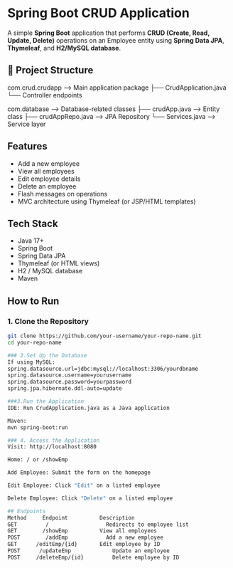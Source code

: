# Spring Boot CRUD Application

A simple **Spring Boot** application that performs **CRUD (Create, Read, Update, Delete)** operations on an Employee entity using **Spring Data JPA**, **Thymeleaf**, and **H2/MySQL database**.

## 📁 Project Structure

com.crud.crudapp --> Main application package ├── CrudApplication.java └── Controller endpoints

com.database --> Database-related classes ├── crudApp.java --> Entity class ├── crudAppRepo.java --> JPA Repository └── Services.java --> Service layer

## Features

- Add a new employee
- View all employees
- Edit employee details
- Delete an employee
- Flash messages on operations
- MVC architecture using Thymeleaf (or JSP/HTML templates)

##  Tech Stack

- Java 17+
- Spring Boot
- Spring Data JPA
- Thymeleaf (or HTML views)
- H2 / MySQL database
- Maven

##  How to Run

### 1. Clone the Repository

```bash
git clone https://github.com/your-username/your-repo-name.git
cd your-repo-name

### 2.Set Up the Database
If using MySQL:
spring.datasource.url=jdbc:mysql://localhost:3306/yourdbname
spring.datasource.username=yourusername
spring.datasource.password=yourpassword
spring.jpa.hibernate.ddl-auto=update

###3.Run the Application
IDE: Run CrudApplication.java as a Java application

Maven:
mvn spring-boot:run

### 4. Access the Application
Visit: http://localhost:8080

Home: / or /showEmp

Add Employee: Submit the form on the homepage

Edit Employee: Click "Edit" on a listed employee

Delete Employee: Click "Delete" on a listed employee

## Endpoints
Method	   Endpoint	         Description
GET   	    /	               Redirects to employee list
GET        /showEmp	         View all employees
POST	    /addEmp	           Add a new employee
GET	     /editEmp/{id}	     Edit employee by ID
POST	  /updateEmp	         Update an employee
POST	 /deleteEmp/{id}	     Delete employee by ID




